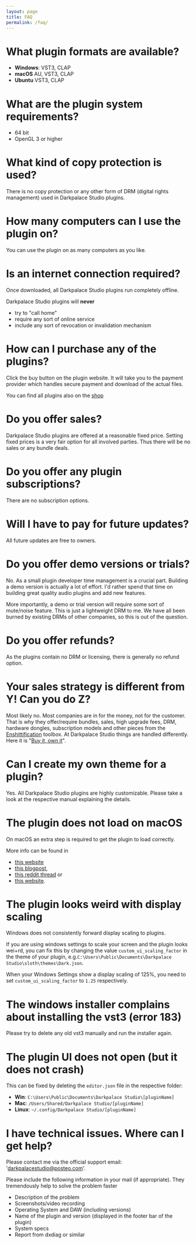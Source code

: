 ```yaml
---
layout: page
title: FAQ
permalink: /faq/
---
```


# What plugin formats are available?
- **Windows**: VST3, CLAP
- **macOS** AU, VST3, CLAP
- **Ubuntu** VST3, CLAP


# What are the plugin system requirements?
- 64 bit
- OpenGL 3 or higher


# What kind of copy protection is used?
There is no copy protection or any other form of DRM (digital rights management) used in Darkpalace Studio plugins.


# How many computers can I use the plugin on?
You can use the plugin on as many computers as you like. 


# Is an internet connection required?
Once downloaded, all Darkpalace Studio plugins run completely offline.

Darkpalace Studio plugins will **never**

- try to "call home"
- require any sort of online service
- include any sort of revocation or invalidation mechanism


# How can I purchase any of the plugins?
Click the buy button on the plugin website. It will take you to the payment provider which handles secure payment and download of the actual files.

You can find all plugins also on the [shop](https://darkpalacestudio.tentary.com/)


# Do you offer sales?
Darkpalace Studio plugins are offered at a reasonable fixed price.
Setting fixed prices is a very fair option for all involved parties.
Thus there will be no sales or any bundle deals.


# Do you offer any plugin subscriptions?
There are no subscription options. 


# Will I have to pay for future updates?
All future updates are free to owners.


# Do you offer demo versions or trials?
No. As a small plugin developer time management is a crucial part. Building a demo version is actually a lot of effort.
I'd rather spend that time on building great quality audio plugins and add new features.

More importantly, a demo or trial version will require some sort of mute/noise feature. This is just a lightweight DRM to me. 
We have all been burned by existing DRMs of other companies, so this is out of the question.


# Do you offer refunds?
As the plugins contain no DRM or licensing, there is generally no refund option.


# Your sales strategy is different from Y! Can you do Z?
Most likely no. Most companies are in for the money, not for the customer.
That is why they offer/require bundles, sales, high upgrade fees, DRM, hardware dongles, subscription models and other pieces from the [Enshittification](https://www.wired.com/story/tiktok-platforms-cory-doctorow/) toolbox. 
At Darkpalace Studio things are handled differently. Here it is "[Buy it, own it](https://doctorow.medium.com/https-pluralistic-net-2023-12-08-playstationed-tyler-james-hill-2ba28bfdbefc)".


# Can I create my own theme for a plugin?
Yes. All Darkpalace Studio plugins are highly customizable. Please take a look at the respective manual explaining the details.


# The plugin does not load on macOS
On macOS an extra step is required to get the plugin to load correctly.

More info can be found in
- [this website](https://disable-gatekeeper.github.io/)
- [this blogpost](https://www.osirisguitar.com/how-to-make-unsigned-vsts-work-in-macos-catalina/), 
- [this reddit thread](https://www.reddit.com/r/ableton/comments/g1dn3z/fixing_plugins_for_use_in_macos_catalina/) or 
- [this website](https://syntheway.com/fix-au-vst-vst3-macos.htm).


# The plugin looks weird with display scaling
Windows does not consistently forward display scaling to plugins.

If you are using windows settings to scale your screen and the plugin looks wei+rd, you can fix this by changing the value `custom_ui_scaling_factor` in the theme of your plugin, e.g.`C:\Users\Public\Documents\Darkpalace Studio\sloth\themes\Dark.json`.

When your Windows Settings show a display scaling of 125%, you need to set `custom_ui_scaling_factor` to `1.25`
respectively.


# The windows installer complains about installing the vst3 (error 183)
Please try to delete any old vst3 manually and run the installer again.

# The plugin UI does not open (but it does not crash)
This can be fixed by deleting the `editor.json` file in the respective folder:

- **Win**: `C:\Users\Public\Documents\Darkpalace Studio\[pluginName]`
- **Mac**: `/Users/Shared/Darkpalace Studio/[pluginName]`
- **Linux**: `~/.config/Darkpalace Studio/[pluginName]`


# I have technical issues. Where can I get help?
Please contact me via the official support email: 'darkpalacestudio@posteo.com'. 

Please include the following information in your mail (if appropriate). They tremendously help to solve the problem faster
- Description of the problem
- Screenshots/video recording
- Operating System and DAW (including versions)
- Name of the plugin and version (displayed in the footer bar of the plugin)
- System specs
- Report from dxdiag or similar